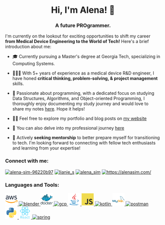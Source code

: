 <h1 align="center">Hi, I'm Alena! 🐣</h1>
<h3 align="center">A future PROgrammer.</h3>

I'm currently on the lookout for exciting opportunities to shift my career **from Medical Device Engineering to the World of Tech!** Here's a brief introduction about me:

- 🎓 Currently pursuing a Master's degree at Georgia Tech, specializing in Computing Systems.
  
- 👩🏻‍🔧 With 5+ years of experience as a medical device R&D engineer, I have honed **critical thinking, problem-solving, & project management** skills.

- 🌱 Passionate about programming, with a dedicated focus on studying Data Structures, Algorithms, and Object-oriented Programming, I thoroughly enjoy documenting my study journey and would love to share my notes [here](https://alenasim.com/data-structures-and-algorithms). Hope it helps!

- 👨‍💻 Feel free to explore my portfolio and blog posts on [my website](https://alenasim.com/)

- 📄 You can also delve into my professional journey [here](https://www.linkedin.com/in/alena-sim-96220b97/)

- 🤝 Actively **seeking mentorship** to better prepare myself for transitioning to tech. I'm looking forward to connecting with fellow tech enthusiasts and learning from your expertise!




<h3 align="left">Connect with me:</h3>
<p align="left">
<a href="https://linkedin.com/in/alena-sim-96220b97" target="blank"><img align="center" src="https://raw.githubusercontent.com/rahuldkjain/github-profile-readme-generator/master/src/images/icons/Social/linked-in-alt.svg" alt="alena-sim-96220b97" height="30" width="40" /></a>
<a href="https://instagram.com/lianie_s" target="blank"><img align="center" src="https://raw.githubusercontent.com/rahuldkjain/github-profile-readme-generator/master/src/images/icons/Social/instagram.svg" alt="lianie_s" height="30" width="40" /></a>
<a href="https://www.leetcode.com/alena_sim" target="blank"><img align="center" src="https://raw.githubusercontent.com/rahuldkjain/github-profile-readme-generator/master/src/images/icons/Social/leet-code.svg" alt="alena_sim" height="30" width="40" /></a>
<a href="/https://alenasim.com/" target="blank"><img align="center" src="https://raw.githubusercontent.com/rahuldkjain/github-profile-readme-generator/master/src/images/icons/Social/rss.svg" alt="https://alenasim.com/" height="30" width="40" /></a>
</p>

<h3 align="left">Languages and Tools:</h3>
<p align="left"> <a href="https://aws.amazon.com" target="_blank" rel="noreferrer"> <img src="https://raw.githubusercontent.com/devicons/devicon/master/icons/amazonwebservices/amazonwebservices-original-wordmark.svg" alt="aws" width="40" height="40"/> </a> <a href="https://www.blender.org/" target="_blank" rel="noreferrer"> <img src="https://download.blender.org/branding/community/blender_community_badge_white.svg" alt="blender" width="40" height="40"/> </a> <a href="https://www.docker.com/" target="_blank" rel="noreferrer"> <img src="https://raw.githubusercontent.com/devicons/devicon/master/icons/docker/docker-original-wordmark.svg" alt="docker" width="40" height="40"/> </a> <a href="https://cloud.google.com" target="_blank" rel="noreferrer"> <img src="https://www.vectorlogo.zone/logos/google_cloud/google_cloud-icon.svg" alt="gcp" width="40" height="40"/> </a> <a href="https://www.java.com" target="_blank" rel="noreferrer"> <img src="https://raw.githubusercontent.com/devicons/devicon/master/icons/java/java-original.svg" alt="java" width="40" height="40"/> </a> <a href="https://developer.mozilla.org/en-US/docs/Web/JavaScript" target="_blank" rel="noreferrer"> <img src="https://raw.githubusercontent.com/devicons/devicon/master/icons/javascript/javascript-original.svg" alt="javascript" width="40" height="40"/> </a> <a href="https://kotlinlang.org" target="_blank" rel="noreferrer"> <img src="https://www.vectorlogo.zone/logos/kotlinlang/kotlinlang-icon.svg" alt="kotlin" width="40" height="40"/> </a> <a href="https://www.mysql.com/" target="_blank" rel="noreferrer"> <img src="https://raw.githubusercontent.com/devicons/devicon/master/icons/mysql/mysql-original-wordmark.svg" alt="mysql" width="40" height="40"/> </a> <a href="https://postman.com" target="_blank" rel="noreferrer"> <img src="https://www.vectorlogo.zone/logos/getpostman/getpostman-icon.svg" alt="postman" width="40" height="40"/> </a> <a href="https://www.python.org" target="_blank" rel="noreferrer"> <img src="https://raw.githubusercontent.com/devicons/devicon/master/icons/python/python-original.svg" alt="python" width="40" height="40"/> </a> <a href="https://reactjs.org/" target="_blank" rel="noreferrer"> <img src="https://raw.githubusercontent.com/devicons/devicon/master/icons/react/react-original-wordmark.svg" alt="react" width="40" height="40"/> </a> <a href="https://spring.io/" target="_blank" rel="noreferrer"> <img src="https://www.vectorlogo.zone/logos/springio/springio-icon.svg" alt="spring" width="40" height="40"/> </a> </p>
